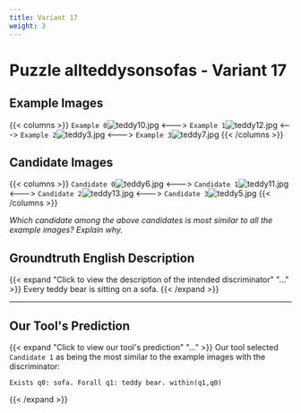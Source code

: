 ```yaml
---
title: Variant 17
weight: 3
---
```


# Puzzle allteddysonsofas - Variant 17

## Example Images
{{< columns >}}
`Example 0`![teddy10.jpg](/natscene-data/images/teddy10.jpg)
<--->
`Example 1`![teddy12.jpg](/natscene-data/images/teddy12.jpg)
<--->
`Example 2`![teddy3.jpg](/natscene-data/images/teddy3.jpg)
<--->
`Example 3`![teddy7.jpg](/natscene-data/images/teddy7.jpg)
{{< /columns >}}

## Candidate Images
{{< columns >}}
`Candidate 0`![teddy6.jpg](/natscene-data/images/teddy6.jpg)
<--->
`Candidate 1`![teddy11.jpg](/natscene-data/images/teddy11.jpg)
<--->
`Candidate 2`![teddy13.jpg](/natscene-data/images/teddy13.jpg)
<--->
`Candidate 3`![teddy5.jpg](/natscene-data/images/teddy5.jpg)
{{< /columns >}}

*Which candidate among the above candidates is most similar to all the example images? Explain why.*

## Groundtruth English Description

{{< expand "Click to view the description of the intended discriminator" "..." >}}
Every teddy bear is sitting on a sofa.
{{< /expand >}}

---



## Our Tool's Prediction

{{< expand "Click to view our tool's prediction" "..." >}}
Our tool selected `Candidate 1` as being the most similar to the example images with the discriminator:
```plaintext
Exists q0: sofa. Forall q1: teddy bear. within(q1,q0)
```
{{< /expand >}}
